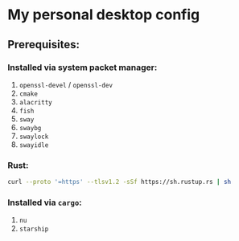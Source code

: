 # My personal desktop config
## Prerequisites:
### Installed via system packet manager:
1. `openssl-devel` / `openssl-dev`
2. `cmake`
3. `alacritty`
4. `fish`
5. `sway`
6. `swaybg`
7. `swaylock`
8. `swayidle`
### Rust:
```bash
curl --proto '=https' --tlsv1.2 -sSf https://sh.rustup.rs | sh
```
### Installed via `cargo`:
1. `nu`
2. `starship`
